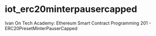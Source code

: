 # iot_erc20minterpausercapped
Ivan On Tech Academy: Ethereum Smart Contract Programming 201 - ERC20PresetMinterPauserCapped
